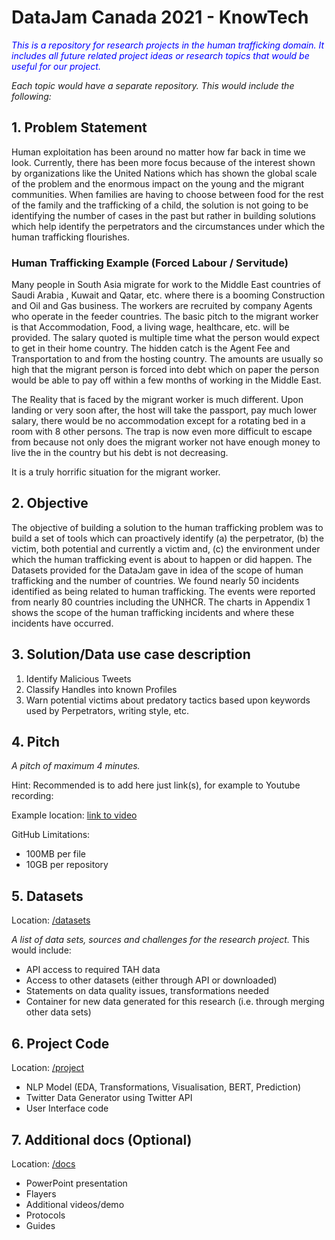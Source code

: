 # DataJam Canada 2021 - KnowTech

<span style="color:blue">_This is a repository for research projects in the human trafficking domain. It includes all future related project ideas or research topics that would be useful for our project._

_Each topic would have a separate repository. This would include the following:_</span>

## 1. Problem Statement

Human exploitation has been around no matter how far back in time we look. Currently, there has been more focus because of the interest shown by organizations like the United Nations which has shown the global scale of the problem and the enormous impact on the young and the migrant communities. When families are having to choose between food for the rest of the family and the trafficking of a child, the solution is not going to be identifying the number of cases in the past but rather in building solutions which help identify the perpetrators and the circumstances under which the human trafficking flourishes.

### Human Trafficking Example (Forced Labour / Servitude)
Many people in South Asia migrate for work to the Middle East countries of Saudi Arabia , Kuwait and Qatar, etc. where there is a booming Construction and Oil and Gas business. The workers are recruited by company Agents who operate in the feeder countries. The basic pitch to the migrant worker is that Accommodation, Food, a living wage, healthcare, etc. will be provided. The salary quoted is multiple time what the person would expect to get in their home country. The hidden catch is the Agent Fee and Transportation to and from the hosting country. The amounts are usually so high that the migrant person is forced into debt which on paper the person would be able to pay off within a few months of working in the Middle East.

The Reality that is faced by the migrant worker is much different. Upon landing or very soon after, the host will take the passport, pay much lower salary, there would be no accommodation except for a rotating bed in a room with 8 other persons. The trap is now even more difficult to escape from because not only does the migrant worker not have enough money to live the in the country but his debt is not decreasing. 

It is a truly horrific situation for the migrant worker.


## 2. Objective

The objective of building a solution to the human trafficking problem was to build a set of tools which can proactively identify (a) the perpetrator, (b) the victim, both potential and currently a victim and, (c) the environment under which the human trafficking event is about to happen or did happen.
The Datasets provided for the DataJam gave in idea of the scope of human trafficking and the number of countries. We found nearly 50 incidents identified as being related to human trafficking. The events were reported from nearly 80 countries including the UNHCR. The charts in Appendix 1 shows the scope of the human trafficking incidents and where these incidents have occurred.

## 3. Solution/Data use case description

1. Identify Malicious Tweets
2. Classify Handles into known Profiles
3. Warn potential victims about predatory tactics based upon keywords used by Perpetrators, writing style, etc.

## 4. Pitch

_A pitch of maximum 4 minutes._

Hint: Recommended is to add here just link(s), for example to Youtube recording:

Example location: [link to video](https://www.youtube.com/watch?v=xUcB90b2HMs)

GitHub Limitations:
 - 100MB per file
 - 10GB per repository

## 5. Datasets

Location: [/datasets](datasets)

_A list of data sets, sources and challenges for the research project._
This would include:

- API access to required TAH data
- Access to other datasets (either through API or downloaded)
- Statements on data quality issues, transformations needed
- Container for new data generated for this research (i.e. through merging other data sets)

## 6. Project Code

Location: [/project](project)

- NLP Model (EDA, Transformations, Visualisation, BERT, Prediction)
- Twitter Data Generator using Twitter API
- User Interface code

## 7. Additional docs (Optional)


Location: [/docs](docs)

- PowerPoint presentation
- Flayers
- Additional videos/demo
- Protocols
- Guides
